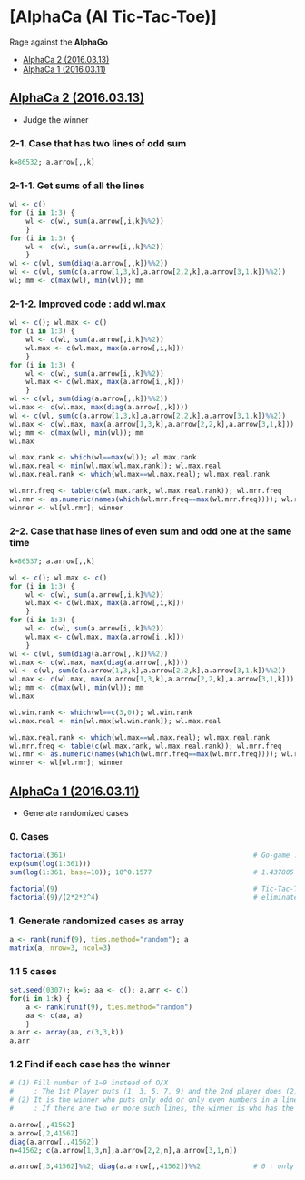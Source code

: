 # [AlphaCa (AI Tic-Tac-Toe)]

Rage against the **AlphaGo**

- [AlphaCa 2 (2016.03.13)](/AlphaCa#alphaca-2-20160313)
- [AlphaCa 1 (2016.03.11)](/AlphaCa#alphaca-1-20160311)


## [AlphaCa 2 (2016.03.13)](/AlphaCa#alphaca-ai-tic-tac-toe)

- Judge the winner

### 2-1. Case that has two lines of odd sum
```r
k=86532; a.arrow[,,k]                                                   # Winner : 1st (5-3-7 for the '/' line, not 9-3-1 on the 2nd column)
```

### 2-1-1. Get sums of all the lines
```r
wl <- c()                                                               # wl(win/lose) : 0 (2nd player wins) / 1~2 (draw) / 3 (1st one wins)
for (i in 1:3) {
    wl <- c(wl, sum(a.arrow[,i,k]%%2))
    }
for (i in 1:3) {
    wl <- c(wl, sum(a.arrow[i,,k]%%2))
    }
wl <- c(wl, sum(diag(a.arrow[,,k])%%2))
wl <- c(wl, sum(c(a.arrow[1,3,k],a.arrow[2,2,k],a.arrow[3,1,k])%%2))
wl; mm <- c(max(wl), min(wl)); mm
```

### 2-1-2. Improved code : add wl.max
```r
wl <- c(); wl.max <- c()                                                # wl.max : the max number of each line
for (i in 1:3) {
    wl <- c(wl, sum(a.arrow[,i,k]%%2))
    wl.max <- c(wl.max, max(a.arrow[,i,k]))
    }
for (i in 1:3) {
    wl <- c(wl, sum(a.arrow[i,,k]%%2))
    wl.max <- c(wl.max, max(a.arrow[i,,k]))
    }
wl <- c(wl, sum(diag(a.arrow[,,k])%%2))
wl.max <- c(wl.max, max(diag(a.arrow[,,k])))
wl <- c(wl, sum(c(a.arrow[1,3,k],a.arrow[2,2,k],a.arrow[3,1,k])%%2))
wl.max <- c(wl.max, max(a.arrow[1,3,k],a.arrow[2,2,k],a.arrow[3,1,k]))
wl; mm <- c(max(wl), min(wl)); mm
wl.max

wl.max.rank <- which(wl==max(wl)); wl.max.rank
wl.max.real <- min(wl.max[wl.max.rank]); wl.max.real
wl.max.real.rank <- which(wl.max==wl.max.real); wl.max.real.rank

wl.mrr.freq <- table(c(wl.max.rank, wl.max.real.rank)); wl.mrr.freq
wl.rmr <- as.numeric(names(which(wl.mrr.freq==max(wl.mrr.freq)))); wl.rmr
winner <- wl[wl.rmr]; winner
```

### 2-2. Case that hase lines of even sum and odd one at the same time
```r
k=86537; a.arrow[,,k]

wl <- c(); wl.max <- c()
for (i in 1:3) {
    wl <- c(wl, sum(a.arrow[,i,k]%%2))
    wl.max <- c(wl.max, max(a.arrow[,i,k]))
    }
for (i in 1:3) {
    wl <- c(wl, sum(a.arrow[i,,k]%%2))
    wl.max <- c(wl.max, max(a.arrow[i,,k]))
    }
wl <- c(wl, sum(diag(a.arrow[,,k])%%2))
wl.max <- c(wl.max, max(diag(a.arrow[,,k])))
wl <- c(wl, sum(c(a.arrow[1,3,k],a.arrow[2,2,k],a.arrow[3,1,k])%%2))
wl.max <- c(wl.max, max(a.arrow[1,3,k],a.arrow[2,2,k],a.arrow[3,1,k]))
wl; mm <- c(max(wl), min(wl)); mm
wl.max

wl.win.rank <- which(wl==c(3,0)); wl.win.rank
wl.max.real <- min(wl.max[wl.win.rank]); wl.max.real

wl.max.real.rank <- which(wl.max==wl.max.real); wl.max.real.rank
wl.mrr.freq <- table(c(wl.max.rank, wl.max.real.rank)); wl.mrr.freq
wl.rmr <- as.numeric(names(which(wl.mrr.freq==max(wl.mrr.freq)))); wl.rmr
winner <- wl[wl.rmr]; winner
```


## [AlphaCa 1 (2016.03.11)](/AlphaCa#alphaca-ai-tic-tac-toe)

- Generate randomized cases

### 0. Cases
```r
factorial(361)                                  			# Go-game : 19 * 19 = 361 points
exp(sum(log(1:361)))
sum(log(1:361, base=10)); 10^0.1577             			# 1.437805 * 10^768

factorial(9)                                    			# Tic-Tac-Toe : 362,880
factorial(9)/(2*2*2^4)                          			# eliminate symmetries of top and bottom(/2), left and right(/2), diagonals(/4) : 1/16 → 5,670
```

### 1. Generate randomized cases as array
```r
a <- rank(runif(9), ties.method="random"); a
matrix(a, nrow=3, ncol=3)
```

### 1.1 5 cases
```r
set.seed(0307); k=5; aa <- c(); a.arr <- c()
for(i in 1:k) {
    a <- rank(runif(9), ties.method="random")
    aa <- c(aa, a)
    }
a.arr <- array(aa, c(3,3,k))
a.arr
```

### 1.2 Find if each case has the winner
```r
# (1) Fill number of 1~9 instead of O/X
#     : The 1st Player puts (1, 3, 5, 7, 9) and the 2nd player does (2, 4, 6, 8).
# (2) It is the winner who puts only odd or only even numbers in a line including diagonal ones
#     : If there are two or more such lines, the winner is who has the smaller max value.

a.arrow[,,41562]
a.arrow[,2,41562]
diag(a.arrow[,,41562])
n=41562; c(a.arrow[1,3,n],a.arrow[2,2,n],a.arrow[3,1,n])

a.arrow[,3,41562]%%2; diag(a.arrow[,,41562])%%2				# 0 : only even numbers / 3 : only odd numbers
```
